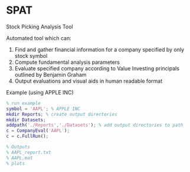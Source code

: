 # SPAT
Stock Picking Analysis Tool

Automated tool which can:
1. Find and gather financial information for a company specified by only stock symbol
2. Compute fundamental analysis parameters
3. Evaluate specified company according to Value Investing principals outlined by Benjamin Graham
4. Output evaluations and visual aids in human readable format

Example (using APPLE INC)
```MATLAB
% run example
symbol = 'AAPL'; % APPLE INC
mkdir Reports; % create output directories
mkdir Datasets;
addpath('./Reports','./Datasets'); % add output directories to path
c = CompanyEval('AAPL');
c = c.FullRun();

% Outputs
% AAPL_report.txt
% AAPL.mat
% plots
```
